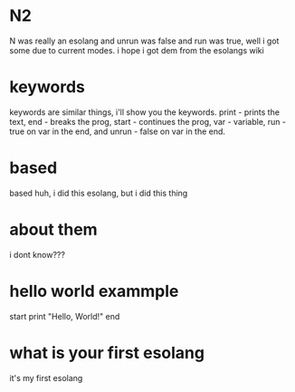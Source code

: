 # N2
N was really an esolang and unrun was false and run was true, well i got some due to current modes. i hope i got dem from the esolangs wiki
# keywords
keywords are similar things, i'll show you the keywords.
print - prints the text,
end - breaks the prog,
start - continues the prog,
var - variable,
run - true on var in the end,
and unrun - false on var in the end.
# based
based huh, i did this esolang, but i did this thing
# about them
i dont know???
# hello world exammple
start print "Hello, World!" end
# what is your first esolang
it's my first esolang
